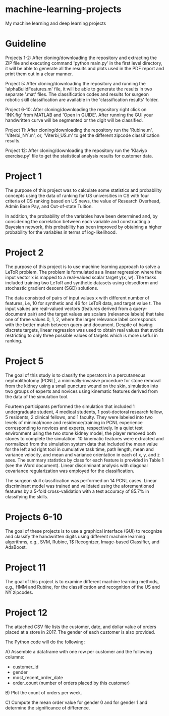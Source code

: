 # machine-learning-projects
My machine learning and deep learning projects

# Guideline

Projects 1-2: After cloning/downloading the repository and extracting the ZIP file and executing command 'python main.py' in the first level directory, it will be able to generate all the results and plots used in the PDF report and print them out in a clear manner.

Project 5: After cloning/downloading the repository and running the 'alphaBuildFeatures.m' file, it will be able to generate the results in two separate '.mat' files. The classification codes and results for surgeon robotic skill classification are available in the 'classification results' folder.

Project 6-10: After cloning/downloading the repository right click on 'INK.fig' from MATLAB and 'Open in GUIDE'. After running the GUI  your handwritten curve will be segmented or the digit will be classified.

Project 11: After cloning/downloading the repository run the 'Rubine.m', 'Viterbi_NY.m', or, 'Viterbi_US.m' to get the different zipcode classification results.

Project 12: After cloning/downloading the repository run the 'Klaviyo exercise.py' file to get the statistical analysis results for customer data.

# Project 1

The purpose of this project was to calculate some statistics and probability concepts using the data of ranking for US universities in CS with four criteria of CS ranking based on US news, the value of Research Overhead, Admin Base Pay, and Out-of-state Tuition. 

In addition, the probability of the variables have been determined and, by considering the correlation between each variable and constructing a Bayesian network, this probability has been improved by obtaining a higher probability for the variables in terms of log-likelihood.

# Project 2

The purpose of this project is to use machine learning approach to solve a LeToR problem. The problem is formulated as a linear regression where the input vector x is mapped to a real-valued scalar target y(x, w). The tasks included training two LeToR and synthetic datasets using closedform and stochastic gradient descent (SGD) solutions. 

The data consisted of pairs of input values x with different number of features, i.e, 10 for synthetic and 46 for LeToR data, and target value t. The input values are real-valued vectors (features derived from a query-document pair) and the target values are scalars (relevance labels) that take one of three values 0, 1, 2, where the larger relevance label corresponds with the better match between query and document. Despite of having discrete targets, linear regression was used to obtain real values that avoids restricting to only three possible values of targets which is more useful in ranking.

# Project 5

The goal of this study is to classify the operators in a percutaneous nephrolithotomy (PCNL), a minimally-invasive procedure for stone removal from the kidney using a small puncture wound on the skin, simulation into two groups of experts and novices using kinematic features derived from the data of the simulation tool. 

Fourteen participants performed the simulation that included 1 undergraduate student, 4 medical students, 1 post-doctoral research fellow, 5 residents, 2 clinical fellows, and 1 faculty. They were labeled into two levels of minimal/none and residence/training in PCNL experience corresponding to novices and experts, respectively. In a quiet test environment using the two stone kidney model, the player removed both stones to complete the simulation. 10 kinematic features were extracted and normalized from the simulation system data that included the mean value for the left and right tool in cumulative task time, path length, mean and variance velocity, and mean and variance orientation in each of x, y, and z axes. The summary statistics by class for each feature is provided in Table 1 (see the Word document). Linear discriminant analysis with diagonal covariance regularization was employed for the classification. 

The surgeon skill classification was performed on 14 PCNL cases. Linear discriminant model was trained and validated using the aforementioned features by a 5-fold cross-validation with a test accuracy of 85.7% in classifying the skills.

# Projects 6-10

The goal of these projects is to use a graphical interface (GUI) to recognize and classify the handwritten digits using different machine learning algorithms, e.g., SVM, Rubine, 1$ Recognizer, Image-based Classifier, and AdaBoost.

# Project 11

The goal of this project is to examine different machine learning methods, e.g., HMM and Rubine, for the classification and recognition of the US and NY zipcodes.

# Project 12 

The attached CSV file lists the customer, date, and dollar value of orders placed at a store in 2017. The gender of each customer is also provided.

The Python code will do the following:

A) Assemble a dataframe with one row per customer and the following columns:
- customer_id
- gender
- most_recent_order_date
- order_count (number of orders placed by this customer)

B) Plot the count of orders per week.

C) Compute the mean order value for gender 0 and for gender 1 and determine the significance of difference. 

